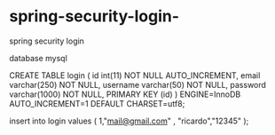 # spring-security-login-
spring security login


database mysql

CREATE TABLE login ( id int(11) NOT NULL AUTO_INCREMENT, email varchar(250) NOT NULL, username varchar(50) NOT NULL, password varchar(1000) NOT NULL, PRIMARY KEY (id) )
 ENGINE=InnoDB AUTO_INCREMENT=1 DEFAULT CHARSET=utf8;
 
 
 insert into login values ( 1,"mail@gmail.com" , "ricardo","12345"  );
